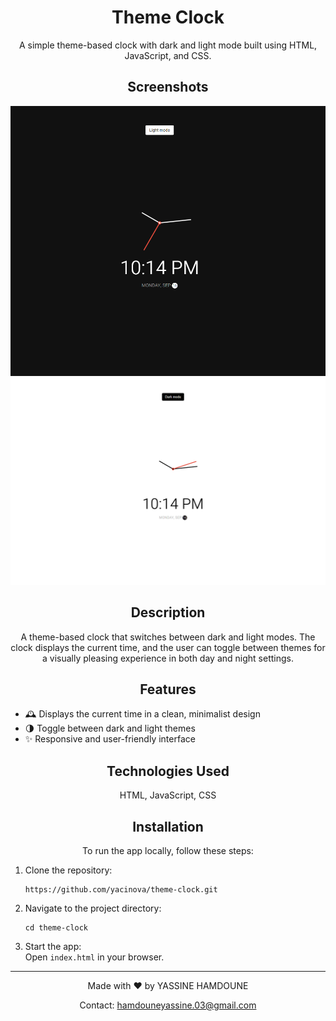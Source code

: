 <!-- Title and Description -->
<h1 align="center">
  Theme Clock
  <br>
</h1>

<p align="center">
  A simple theme-based clock with dark and light mode built using HTML, JavaScript, and CSS.
</p>

<!-- Screenshots -->
<h2 align="center">Screenshots</h2>

<p align="center">
  <img src="./dark.png" alt="Theme Clock Screenshot dark" width="900">
  <img src="./light.png" alt="Theme Clock Screenshot light" width="900">
</p>

<!-- Description and Features -->
<h2 align="center">Description</h2>

<p align="center">
  A theme-based clock that switches between dark and light modes. The clock displays the current time, and the user can toggle between themes for a visually pleasing experience in both day and night settings.
</p>

<h2 align="center">Features</h2>

<p align="center">
  <ul>
    <li>🕰️ Displays the current time in a clean, minimalist design</li>
    <li>🌗 Toggle between dark and light themes</li>
    <li>✨ Responsive and user-friendly interface</li>
  </ul>
</p>

<!-- Technologies Used -->
<h2 align="center">Technologies Used</h2>

<p align="center">
  HTML, JavaScript, CSS
</p>

<!-- Installation Instructions -->
<h2 align="center">Installation</h2>

<p align="center">
  To run the app locally, follow these steps:
</p>

<p align="center">
  <ol>
    <li>Clone the repository:
      <pre><code>https://github.com/yacinova/theme-clock.git</code></pre>
    </li>
    <li>Navigate to the project directory:
      <pre><code>cd theme-clock</code></pre>
    </li>
   <li>Start the app: <br>
  Open <code>index.html</code> in your browser.</li>
  </ol>
</p>

---

<p align="center">Made with ❤️ by YASSINE HAMDOUNE</p>

<p align="center">
  Contact: <a href="mailto:hamdouneyassine.03@gmail.com">hamdouneyassine.03@gmail.com</a>
</p>

